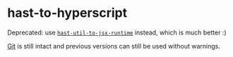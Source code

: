 # hast-to-hyperscript

Deprecated: use [`hast-util-to-jsx-runtime`][hast-util-to-jsx-runtime] instead,
which is much better :)

[Git][] is still intact and previous versions can still be used without warnings.

[git]: https://github.com/syntax-tree/hast-to-hyperscript/tree/a9f5958fffef49568c6bb1de1d003a1885170033

[hast-util-to-jsx-runtime]: https://github.com/syntax-tree/hast-util-to-jsx-runtime

